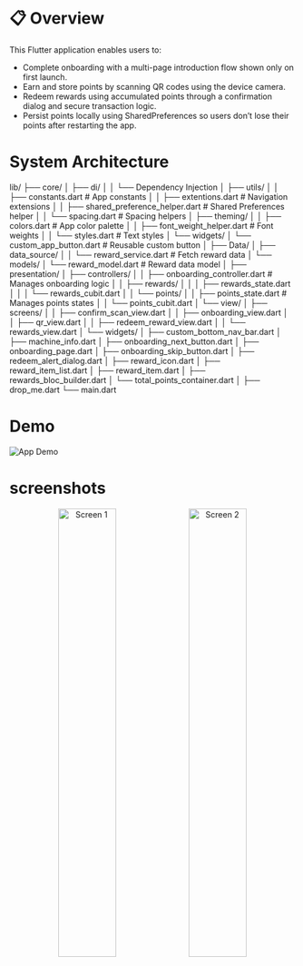 # 📋 Overview
This Flutter application enables users to:
 - Complete onboarding with a multi-page introduction flow shown only on first launch.
 - Earn and store points by scanning QR codes using the device camera.
 - Redeem rewards using accumulated points through a confirmation dialog and secure transaction logic.
 - Persist points locally using SharedPreferences so users don’t lose their points after restarting the app.

# System Architecture
lib/
├── core/
│ ├── di/
│ │ └── Dependency Injection
│ ├── utils/
│ │ ├── constants.dart # App constants
│ │ ├── extentions.dart # Navigation extensions
│ │ ├── shared_preference_helper.dart # Shared Preferences helper
│ │ └── spacing.dart # Spacing helpers
│ ├── theming/
│ │ ├── colors.dart # App color palette
│ │ ├── font_weight_helper.dart # Font weights
│ │ └── styles.dart # Text styles
│ └── widgets/
│ └── custom_app_button.dart # Reusable custom button
│
├── Data/
│ ├── data_source/
│ │ └── reward_service.dart # Fetch reward data
│ └── models/
│ └── reward_model.dart # Reward data model
│
├── presentation/
│ ├── controllers/
│ │ ├── onboarding_controller.dart # Manages onboarding logic
│ │ ├── rewards/
│ │ │ ├── rewards_state.dart
│ │ │ └── rewards_cubit.dart
│ │ └── points/
│ │ ├── points_state.dart # Manages points states
│ │ └── points_cubit.dart
│ └── view/
│ ├── screens/
│ │ ├── confirm_scan_view.dart
│ │ ├── onboarding_view.dart
│ │ ├── qr_view.dart
│ │ ├── redeem_reward_view.dart
│ │ └── rewards_view.dart
│ └── widgets/
│ ├── custom_bottom_nav_bar.dart
│ ├── machine_info.dart
│ ├── onboarding_next_button.dart
│ ├── onboarding_page.dart
│ ├── onboarding_skip_button.dart
│ ├── redeem_alert_dialog.dart
│ ├── reward_icon.dart
│ ├── reward_item_list.dart
│ ├── reward_item.dart
│ ├── rewards_bloc_builder.dart
│ └── total_points_container.dart
│
├── drop_me.dart
└── main.dart

# Demo
![App Demo](https://github.com/user-attachments/assets/32ad8148-6fdb-46cb-9f74-614455c68416)

# screenshots
<p align="center">
  <img src="https://github.com/user-attachments/assets/5169a008-5ceb-4d52-a87b-dc78e2214592" alt="Screen 1" width="45%" />
  <img src="https://github.com/user-attachments/assets/deeec03d-952a-4426-b0a3-b2f2c1d477d7" alt="Screen 2" width="45%" />
</p>



